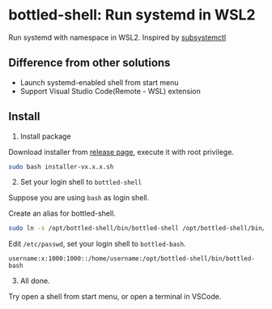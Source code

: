 # bottled-shell: Run systemd in WSL2

Run systemd with namespace in WSL2. Inspired by [subsystemctl](https://github.com/sorah/subsystemctl)

## Difference from other solutions

- Launch systemd-enabled shell from start menu
- Support Visual Studio Code(Remote - WSL) extension

## Install

1. Install package

Download installer from [release page](https://github.com/lungothrin/bottled-shell/releases), execute it with root privilege.

```bash
sudo bash installer-vx.x.x.sh 
```

2. Set your login shell to  `bottled-shell`

Suppose you are using `bash` as login shell.

Create an alias for bottled-shell.

```bash
sudo ln -s /opt/bottled-shell/bin/bottled-shell /opt/bottled-shell/bin/bottled-bash
```

Edit `/etc/passwd`, set your login shell to `bottled-bash`.

```
username:x:1000:1000::/home/username:/opt/bottled-shell/bin/bottled-bash
```

3. All done.

Try open a shell from start menu, or open a terminal in VSCode.